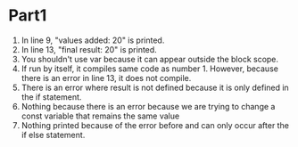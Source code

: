 # Part1

1. In line 9, "values added: 20" is printed.
2. In line 13, "final result: 20" is printed.
3. You shouldn't use var because it can appear outside the block scope. 
4. If run by itself, it compiles same code as number 1. However, because there is an error in line 13, it does not compile.
5. There is an error where result is not defined because it is only defined in the if statement.
6. Nothing because there is an error because we are trying to change a const variable that remains the same value
7. Nothing printed because of the error before and can only occur after the if else statement.